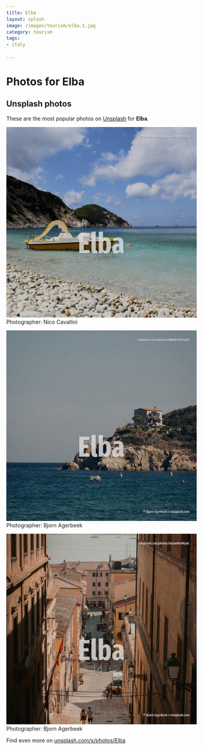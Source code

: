 ```yaml
---
title: Elba
layout: splash
image: /images/tourism/elba.1.jpg
category: tourism
tags:
- italy

---
```

# Photos for Elba
 
## Unsplash photos
These are the most popular photos on [Unsplash](https://unsplash.com) for **Elba**.
 
![Elba](/images/tourism/elba.1.jpg)
Photographer:  Nico Cavallini
 
![Elba](/images/tourism/elba.2.jpg)
Photographer:  Bjorn Agerbeek
 
![Elba](/images/tourism/elba.3.jpg)
Photographer:  Bjorn Agerbeek
 
Find even more on [unsplash.com/s/photos/Elba](https://unsplash.com/s/photos/Elba)
 
